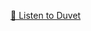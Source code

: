 [🎵 Listen to Duvet](https://raw.githubusercontent.com/lookatrobot/lookatrobot/main/stuff/duvet.mp3)
